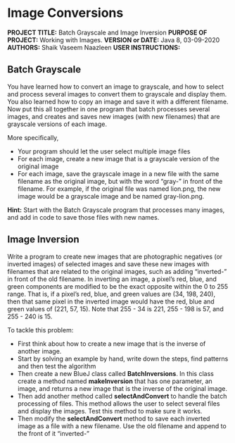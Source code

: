 # Image Conversions
**PROJECT TITLE:** Batch Grayscale and Image Inversion
**PURPOSE OF PROJECT:** Working with Images.
**VERSION or DATE:** Java 8, 03-09-2020
**AUTHORS:** Shaik Vaseem Naazleen
**USER INSTRUCTIONS:**

## Batch Grayscale

You have learned how to convert an image to grayscale, and how to select and process several images to convert them to grayscale and display them. You also learned how to copy an image and save it with a different filename. Now put this all together in one program that batch processes several images, and creates and saves new images (with new filenames) that are grayscale versions of each image.

More specifically,

* Your program should let the user select multiple image files
* For each image, create a new image that is a grayscale version of the original image
* For each image, save the grayscale image in a new file with the same filename as the original image, but with the word “gray-” in front of the filename. For example, if the original file was named lion.png, the new image would be a grayscale image and be named gray-lion.png.

**Hint:** Start with the Batch Grayscale program that processes many images, and add in code to save those files with new names.

## Image Inversion

Write a program to create new images that are photographic negatives (or inverted images) of selected images and save these new images with filenames that are related to the original images, such as adding “inverted-” in front of the old filename. In inverting an image, a pixel’s red, blue, and green components are modified to be the exact opposite within the 0 to 255 range. That is, if a pixel’s red, blue, and green values are (34, 198, 240), then that same pixel in the inverted image would have the red, blue and green values of (221, 57, 15). Note that 255 - 34 is 221, 255 - 198 is 57, and 255 - 240 is 15.

To tackle this problem:

* First think about how to create a new image that is the inverse of another image.
* Start by solving an example by hand, write down the steps, find patterns and then test the algorithm
* Then create a new BlueJ class called **BatchInversions**. In this class create a method named **makeInversion** that has one parameter, an image, and returns a new image that is the inverse of the original image.
* Then add another method called **selectAndConvert** to handle the batch processing of files. This method allows the user to select several files and display the images. Test this method to make sure it works.
* Then modify the **selectAndConvert** method to save each inverted image as a file with a new filename. Use the old filename and append to the front of it “inverted-”